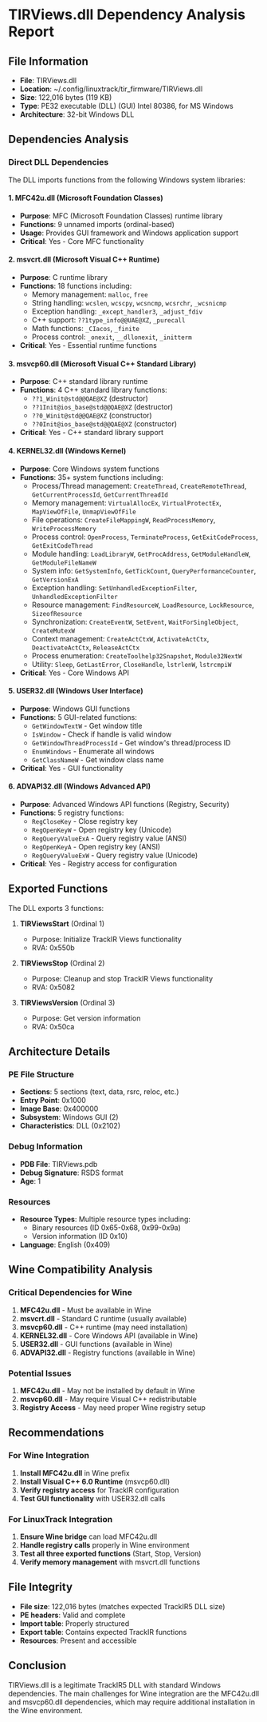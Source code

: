 # TIRViews.dll Dependency Analysis Report

## File Information
- **File**: TIRViews.dll
- **Location**: ~/.config/linuxtrack/tir_firmware/TIRViews.dll
- **Size**: 122,016 bytes (119 KB)
- **Type**: PE32 executable (DLL) (GUI) Intel 80386, for MS Windows
- **Architecture**: 32-bit Windows DLL

## Dependencies Analysis

### Direct DLL Dependencies
The DLL imports functions from the following Windows system libraries:

#### 1. **MFC42u.dll** (Microsoft Foundation Classes)
- **Purpose**: MFC (Microsoft Foundation Classes) runtime library
- **Functions**: 9 unnamed imports (ordinal-based)
- **Usage**: Provides GUI framework and Windows application support
- **Critical**: Yes - Core MFC functionality

#### 2. **msvcrt.dll** (Microsoft Visual C++ Runtime)
- **Purpose**: C runtime library
- **Functions**: 18 functions including:
  - Memory management: `malloc`, `free`
  - String handling: `wcslen`, `wcscpy`, `wcsncmp`, `wcsrchr`, `_wcsnicmp`
  - Exception handling: `_except_handler3`, `_adjust_fdiv`
  - C++ support: `??1type_info@@UAE@XZ`, `_purecall`
  - Math functions: `_CIacos`, `_finite`
  - Process control: `_onexit`, `__dllonexit`, `_initterm`
- **Critical**: Yes - Essential runtime functions

#### 3. **msvcp60.dll** (Microsoft Visual C++ Standard Library)
- **Purpose**: C++ standard library runtime
- **Functions**: 4 C++ standard library functions:
  - `??1_Winit@std@@QAE@XZ` (destructor)
  - `??1Init@ios_base@std@@QAE@XZ` (destructor)
  - `??0_Winit@std@@QAE@XZ` (constructor)
  - `??0Init@ios_base@std@@QAE@XZ` (constructor)
- **Critical**: Yes - C++ standard library support

#### 4. **KERNEL32.dll** (Windows Kernel)
- **Purpose**: Core Windows system functions
- **Functions**: 35+ system functions including:
  - Process/Thread management: `CreateThread`, `CreateRemoteThread`, `GetCurrentProcessId`, `GetCurrentThreadId`
  - Memory management: `VirtualAllocEx`, `VirtualProtectEx`, `MapViewOfFile`, `UnmapViewOfFile`
  - File operations: `CreateFileMappingW`, `ReadProcessMemory`, `WriteProcessMemory`
  - Process control: `OpenProcess`, `TerminateProcess`, `GetExitCodeProcess`, `GetExitCodeThread`
  - Module handling: `LoadLibraryW`, `GetProcAddress`, `GetModuleHandleW`, `GetModuleFileNameW`
  - System info: `GetSystemInfo`, `GetTickCount`, `QueryPerformanceCounter`, `GetVersionExA`
  - Exception handling: `SetUnhandledExceptionFilter`, `UnhandledExceptionFilter`
  - Resource management: `FindResourceW`, `LoadResource`, `LockResource`, `SizeofResource`
  - Synchronization: `CreateEventW`, `SetEvent`, `WaitForSingleObject`, `CreateMutexW`
  - Context management: `CreateActCtxW`, `ActivateActCtx`, `DeactivateActCtx`, `ReleaseActCtx`
  - Process enumeration: `CreateToolhelp32Snapshot`, `Module32NextW`
  - Utility: `Sleep`, `GetLastError`, `CloseHandle`, `lstrlenW`, `lstrcmpiW`
- **Critical**: Yes - Core Windows API

#### 5. **USER32.dll** (Windows User Interface)
- **Purpose**: Windows GUI functions
- **Functions**: 5 GUI-related functions:
  - `GetWindowTextW` - Get window title
  - `IsWindow` - Check if handle is valid window
  - `GetWindowThreadProcessId` - Get window's thread/process ID
  - `EnumWindows` - Enumerate all windows
  - `GetClassNameW` - Get window class name
- **Critical**: Yes - GUI functionality

#### 6. **ADVAPI32.dll** (Windows Advanced API)
- **Purpose**: Advanced Windows API functions (Registry, Security)
- **Functions**: 5 registry functions:
  - `RegCloseKey` - Close registry key
  - `RegOpenKeyW` - Open registry key (Unicode)
  - `RegQueryValueExA` - Query registry value (ANSI)
  - `RegOpenKeyA` - Open registry key (ANSI)
  - `RegQueryValueExW` - Query registry value (Unicode)
- **Critical**: Yes - Registry access for configuration

## Exported Functions
The DLL exports 3 functions:

1. **TIRViewsStart** (Ordinal 1)
   - Purpose: Initialize TrackIR Views functionality
   - RVA: 0x550b

2. **TIRViewsStop** (Ordinal 2)
   - Purpose: Cleanup and stop TrackIR Views functionality
   - RVA: 0x5082

3. **TIRViewsVersion** (Ordinal 3)
   - Purpose: Get version information
   - RVA: 0x50ca

## Architecture Details

### PE File Structure
- **Sections**: 5 sections (text, data, rsrc, reloc, etc.)
- **Entry Point**: 0x1000
- **Image Base**: 0x400000
- **Subsystem**: Windows GUI (2)
- **Characteristics**: DLL (0x2102)

### Debug Information
- **PDB File**: TIRViews.pdb
- **Debug Signature**: RSDS format
- **Age**: 1

### Resources
- **Resource Types**: Multiple resource types including:
  - Binary resources (ID 0x65-0x68, 0x99-0x9a)
  - Version information (ID 0x10)
- **Language**: English (0x409)

## Wine Compatibility Analysis

### Critical Dependencies for Wine
1. **MFC42u.dll** - Must be available in Wine
2. **msvcrt.dll** - Standard C runtime (usually available)
3. **msvcp60.dll** - C++ runtime (may need installation)
4. **KERNEL32.dll** - Core Windows API (available in Wine)
5. **USER32.dll** - GUI functions (available in Wine)
6. **ADVAPI32.dll** - Registry functions (available in Wine)

### Potential Issues
1. **MFC42u.dll** - May not be installed by default in Wine
2. **msvcp60.dll** - May require Visual C++ redistributable
3. **Registry Access** - May need proper Wine registry setup

## Recommendations

### For Wine Integration
1. **Install MFC42u.dll** in Wine prefix
2. **Install Visual C++ 6.0 Runtime** (msvcp60.dll)
3. **Verify registry access** for TrackIR configuration
4. **Test GUI functionality** with USER32.dll calls

### For LinuxTrack Integration
1. **Ensure Wine bridge** can load MFC42u.dll
2. **Handle registry calls** properly in Wine environment
3. **Test all three exported functions** (Start, Stop, Version)
4. **Verify memory management** with msvcrt.dll functions

## File Integrity
- **File size**: 122,016 bytes (matches expected TrackIR5 DLL size)
- **PE headers**: Valid and complete
- **Import table**: Properly structured
- **Export table**: Contains expected TrackIR functions
- **Resources**: Present and accessible

## Conclusion
TIRViews.dll is a legitimate TrackIR5 DLL with standard Windows dependencies. The main challenges for Wine integration are the MFC42u.dll and msvcp60.dll dependencies, which may require additional installation in the Wine environment. 